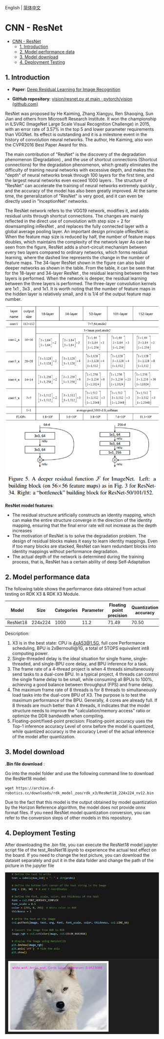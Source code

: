English | [简体中文](./README_cn.md)

# CNN - ResNet

- [CNN - ResNet](#cnn---resnet)
  - [1. Introduction](#1-introduction)
  - [2. Model performance data](#2-model-performance-data)
  - [3. Model download](#3-model-download)
  - [4. Deployment Testing](#4-deployment-testing)


## 1. Introduction

- **Paper**: [Deep Residual Learning for Image Recognition](http://arxiv.org/abs/2307.09283)

- **GitHub repository**: [vision/resnet.py at main · pytorch/vision (github.com)](https://github.com/pytorch/vision/blob/main/torchvision/models/resnet.py)

ResNet was proposed by He Kaiming, Zhang Xiangyu, Ren Shaoqing, Sun Jian and others from Microsoft Research Institute. It won the championship in ILSVRC (ImageNet Large Scale Visual Recognition Challenge) in 2015, with an error rate of 3.57% in the top 5 and lower parameter requirements than VGGNet. Its effect is outstanding and it is a milestone event in the history of convolution neural networks. The author, He Kaiming, also won the CVPR2016 Best Paper Award for this.

The main contribution of "ResNet" is the discovery of the degradation phenomenon (Degradation) , and the use of shortcut connections (Shortcut connections) for the degradation phenomenon, which greatly eliminates the difficulty of training neural networks with excessive depth, and makes the "depth" of neural networks break through 100 layers for the first time, and the largest neural networks even exceed 1000 layers . The structure of "ResNet" can accelerate the training of neural networks extremely quickly , and the accuracy of the model has also been greatly improved. At the same time, the generalization of "ResNet" is very good, and it can even be directly used in "InceptionNet" networks.

The ResNet network refers to the VGG19 network, modifies it, and adds residual units through shortcut connections. The changes are mainly reflected in the direct use of convolution with step size = 2 for downsampling inResNet , and replaces the fully connected layer with a global average pooling layer. An important design principle ofResNet is: When the feature map size is reduced by half, the number of feature maps doubles, which maintains the complexity of the network layer As can be seen from the figure, ResNet adds a short-circuit mechanism between every two layers compared to ordinary networks, which forms residual learning, where the dashed line represents the change in the number of feature maps. The 34-layer ResNet shown in the figure can also build deeper networks as shown in the table. From the table, it can be seen that for the 18-layer and 34-layer ResNet , the residual learning between the two layers is performed. When the network is deeper, the residual learning between the three layers is performed. The three-layer convolution kernels are 1x1 , 3x3 , and 1x1. It is worth noting that the number of feature maps in the hidden layer is relatively small, and it is 1/4 of the output feature map number.

![](./data/ResNet_architecture2.png)
![](./data/ResNet_architecture.png)

**ResNet model features**:

- The residual structure artificially constructs an identity mapping, which can make the entire structure converge in the direction of the identity mapping, ensuring that the final error rate will not increase as the depth increases
- The motivation of ResNet is to solve the degradation problem. The design of residual blocks makes it easy to learn identity mappings. Even if too many blocks are stacked, ResNet can learn redundant blocks into identity mappings without performance degradation.
- The actual depth of the network is determined during the training process, that is, ResNet has a certain ability of deep Self-Adaptation


## 2. Model performance data

The following table shows the performance data obtained from actual testing on RDK X3 & RDK X3 Module.

| Model       | Size    | Categories | Parameter | Floating point precision | Quantization accuracy | Latency/throughput (single-threaded) | Latency/throughput (multi-threaded) | Frame rate(FPS) |
| ----------- | ------- | ---------- | --------- | ------------------------ | --------------------- | ------------------------------------ | ----------------------------------- | --------------- |
| ResNet18 | 224x224 | 1000 | 11.2    | 71.49 | 70.50 | 8.87        | 17.07        | 232.74 |

Description:
1. X3 is in the best state: CPU is 4xA53@1.5G, full core Performance scheduling, BPU is 2xBernoulli@1G, a total of 5TOPS equivalent int8 computing power.
2. Single-threaded delay is the ideal situation for single frame, single-threaded, and single-BPU core delay, and BPU inference for a task.
3. The frame rate of a 4-thread project is when 4 threads simultaneously send tasks to a dual-core BPU. In a typical project, 4 threads can control the single frame delay to be small, while consuming all BPUs to 100%, achieving a good balance between throughput (FPS) and frame delay.
4. The maximum frame rate of 8 threads is for 8 threads to simultaneously load tasks into the dual-core BPU of X3. The purpose is to test the maximum performance of the BPU. Generally, 4 cores are already full. If 8 threads are much better than 4 threads, it indicates that the model structure needs to improve the "calculation/memory access" ratio or optimize the DDR bandwidth when compiling.
5. Floating-point/fixed-point precision: Floating-point accuracy uses the Top-1 inference accuracy Level of onnx before the model is quantized, while quantized accuracy is the accuracy Level of the actual inference of the model after quantization.


## 3. Model download

**.Bin file download** :

Go into the model folder and use the following command line to download the ResNet18 model:

```shell
wget https://archive.d-robotics.cc/downloads/rdk_model_zoo/rdk_x3/ResNet18_224x224_nv12.bin
```

Due to the fact that this model is the output obtained by model quantization by the Horizon Reference algorithm, the model does not provide onnx format files. If you need ResNet model quantization conversion, you can refer to the conversion steps of other models in this repository.

## 4. Deployment Testing

After downloading the .bin file, you can execute the ResNet18 model jupyter script file of the test_ResNet18.ipynb to experience the actual test effect on the board. If you need to change the test picture, you can download the dataset separately and put it in the data folder and change the path of the picture in the jupyter file

![](./data/inference.png)

